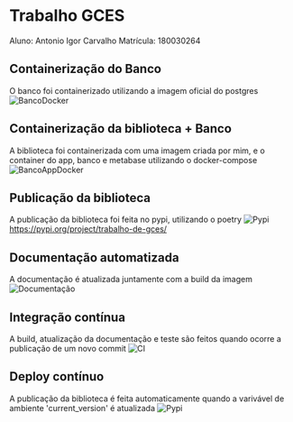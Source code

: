 # Trabalho GCES
Aluno: Antonio Igor Carvalho
Matrícula: 180030264

## Containerização do Banco
O banco foi containerizado utilizando a imagem oficial do postgres
![BancoDocker](./prints/banco_docker.png)

## Containerização da biblioteca + Banco
A biblioteca foi containerizada com uma imagem criada por mim, e o container do app, banco e metabase utilizando o docker-compose
![BancoAppDocker](./prints/banco_app_docker.png)

## Publicação da biblioteca
A publicação da biblioteca foi feita no pypi, utilizando o poetry
![Pypi](./prints/pypi.png)
https://pypi.org/project/trabalho-de-gces/

## Documentação automatizada
A documentação é atualizada juntamente com a build da imagem
![Documentação](./prints/documentacao.png)

## Integração contínua
A build, atualização da documentação e teste são feitos quando ocorre a publicação de um novo commit
![CI](./prints/ci.png)
## Deploy contínuo
A publicação da biblioteca é feita automaticamente quando a varivável de ambiente 'current_version' é atualizada
![Pypi](./prints/pypi.png)

